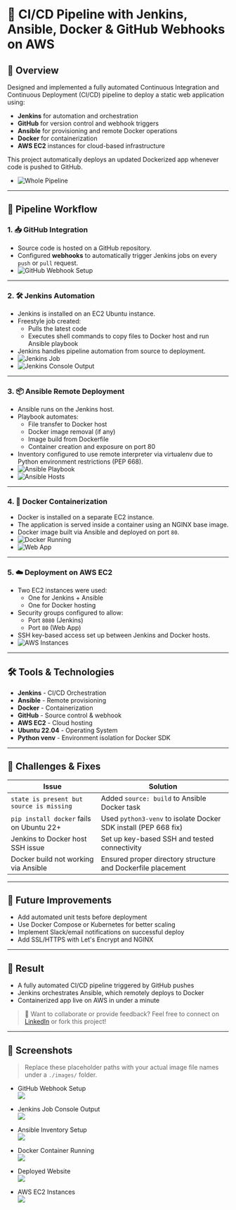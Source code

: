 # 🚀 CI/CD Pipeline with Jenkins, Ansible, Docker & GitHub Webhooks on AWS

## 📌 Overview
Designed and implemented a fully automated Continuous Integration and Continuous Deployment (CI/CD) pipeline to deploy a static web application using:

- **Jenkins** for automation and orchestration
- **GitHub** for version control and webhook triggers
- **Ansible** for provisioning and remote Docker operations
- **Docker** for containerization
- **AWS EC2** instances for cloud-based infrastructure

This project automatically deploys an updated Dockerized app whenever code is pushed to GitHub.
- ![Whole Pipeline](images/bfa69396-a498-428e-aec6-ae66ee87bdad.jfif)
---

## 🔁 Pipeline Workflow

### 1. **📥 GitHub Integration**
- Source code is hosted on a GitHub repository.
- Configured **webhooks** to automatically trigger Jenkins jobs on every `push` or `pull` request.
- ![GitHub Webhook Setup](images/github-webhook.JPG)

---

### 2. **🛠 Jenkins Automation**
- Jenkins is installed on an EC2 Ubuntu instance.
- Freestyle job created:
  - Pulls the latest code
  - Executes shell commands to copy files to Docker host and run Ansible playbook
- Jenkins handles pipeline automation from source to deployment.
- ![Jenkins Job](images/1.JPG)
- ![Jenkins Console Output](images/buildingimage.JPG)

---

### 3. **📦 Ansible Remote Deployment**
- Ansible runs on the Jenkins host.
- Playbook automates:
  - File transfer to Docker host
  - Docker image removal (if any)
  - Image build from Dockerfile
  - Container creation and exposure on port 80
- Inventory configured to use remote interpreter via virtualenv due to Python environment restrictions (PEP 668).
- ![Ansible Playbook](images/deploymentimg.JPG)
- ![Ansible Hosts](images/yamlfiledeployment.JPG)

---

### 4. **🐳 Docker Containerization**
- Docker is installed on a separate EC2 instance.
- The application is served inside a container using an NGINX base image.
- Docker image built via Ansible and deployed on port `80`.
- ![Docker Running](images/dockerserver.JPG)
- ![Web App](images/website.JPG)

---

### 5. **☁️ Deployment on AWS EC2**
- Two EC2 instances were used:
  - One for Jenkins + Ansible
  - One for Docker hosting
- Security groups configured to allow:
  - Port `8080` (Jenkins)
  - Port `80` (Web App)
- SSH key-based access set up between Jenkins and Docker hosts.
- ![AWS Instances](images/2.JPG)

---

## 🛠️ Tools & Technologies

- **Jenkins** - CI/CD Orchestration
- **Ansible** - Remote provisioning
- **Docker** - Containerization
- **GitHub** - Source control & webhook
- **AWS EC2** - Cloud hosting
- **Ubuntu 22.04** - Operating System
- **Python venv** - Environment isolation for Docker SDK

---

## 🐞 Challenges & Fixes

| Issue | Solution |
|-------|----------|
| `state is present but source is missing` | Added `source: build` to Ansible Docker task |
| `pip install docker` fails on Ubuntu 22+ | Used `python3-venv` to isolate Docker SDK install (PEP 668 fix) |
| Jenkins to Docker host SSH issue | Set up key-based SSH and tested connectivity |
| Docker build not working via Ansible | Ensured proper directory structure and Dockerfile placement |

---

## 🎯 Future Improvements

- Add automated unit tests before deployment
- Use Docker Compose or Kubernetes for better scaling
- Implement Slack/email notifications on successful deploy
- Add SSL/HTTPS with Let's Encrypt and NGINX

---

## 💼 Result

- A fully automated CI/CD pipeline triggered by GitHub pushes
- Jenkins orchestrates Ansible, which remotely deploys to Docker
- Containerized app live on AWS in under a minute

> 🔗 Want to collaborate or provide feedback? Feel free to connect on [LinkedIn](https://www.linkedin.com/) or fork this project!

---

## 📸 Screenshots

> Replace these placeholder paths with your actual image file names under a `./images/` folder.

- GitHub Webhook Setup  
  ![](images/github-webhook.png)

- Jenkins Job Console Output  
  ![](images/jenkins-console.png)

- Ansible Inventory Setup  
  ![](images/ansible-hosts.png)

- Docker Container Running  
  ![](images/docker-running.png)

- Deployed Website  
  ![](images/deployed-site.png)

- AWS EC2 Instances  
  ![](images/aws-ec2.png)
